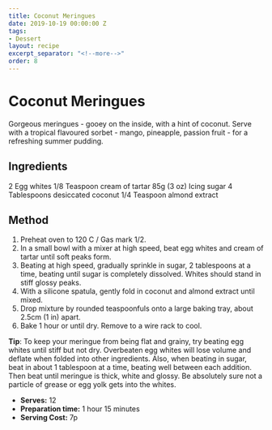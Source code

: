 ```yaml
---
title: Coconut Meringues
date: 2019-10-19 00:00:00 Z
tags:
- Dessert
layout: recipe
excerpt_separator: "<!--more-->"
order: 8
---
```


# Coconut Meringues

Gorgeous meringues - gooey on the inside, with a hint of coconut. Serve with a tropical flavoured sorbet - mango, pineapple, passion fruit - for a refreshing summer pudding.

<!--more-->

## Ingredients

2 Egg whites
1/8 Teaspoon cream of tartar
85g (3 oz) Icing sugar
4 Tablespoons desiccated coconut
1/4 Teaspoon almond extract

## Method

1. Preheat oven to 120 C / Gas mark 1/2.
2. In a small bowl with a mixer at high speed, beat egg whites and cream of tartar until soft peaks form.
3. Beating at high speed, gradually sprinkle in sugar, 2 tablespoons at a time, beating until sugar is completely dissolved. Whites should stand in stiff glossy peaks.
4. With a silicone spatula, gently fold in coconut and almond extract until mixed.
5. Drop mixture by rounded teaspoonfuls onto a large baking tray, about 2.5cm (1 in) apart.
6. Bake 1 hour or until dry. Remove to a wire rack to cool.

**Tip**: To keep your meringue from being flat and grainy, try beating egg whites until stiff but not dry. Overbeaten egg whites will lose volume and deflate when folded into other ingredients. Also, when beating in sugar, beat in about 1 tablespoon at a time, beating well between each addition. Then beat until meringue is thick, white and glossy. Be absolutely sure not a particle of grease or egg yolk gets into the whites.

- **Serves:** 12
- **Preparation time:** 1 hour 15 minutes
- **Serving Cost:** 7p
